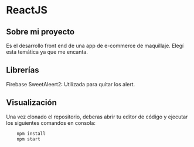# ReactJS

## Sobre mi proyecto

Es el desarrollo front end de una app de e-commerce de maquillaje. 
Elegí esta temática ya que me encanta.

## Librerías
Firebase
SweetAleert2: Utilizada para quitar los alert.

## Visualización
Una vez clonado el repositorio, deberas abrir tu editor de código y ejecutar los siguientes comandos en consola:
```javascript
	npm install
	npm start
```